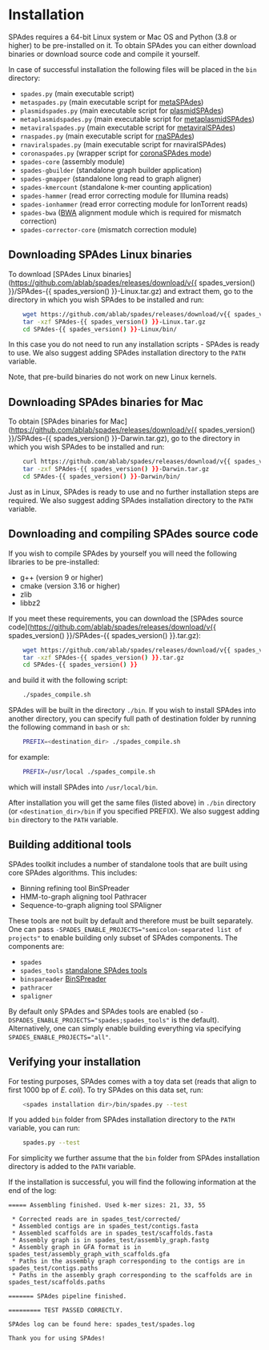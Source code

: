# Installation


SPAdes requires a 64-bit Linux system or Mac OS and Python (3.8 or higher) to be pre-installed on it. To obtain SPAdes you can either download binaries or download source code and compile it yourself.

In case of successful installation the following files will be placed in the `bin` directory:

-   `spades.py` (main executable script)
-   `metaspades.py` (main executable script for [metaSPAdes](running.md#basic-options-and-modes))
-   `plasmidspades.py` (main executable script for [plasmidSPAdes](running.md#basic-options-and-modes))
-   `metaplasmidspades.py` (main executable script for [metaplasmidSPAdes](running.md#basic-options-and-modes))
-   `metaviralspades.py` (main executable script for [metaviralSPAdes](running.md#basic-options-and-modes))
-   `rnaspades.py` (main executable script for [rnaSPAdes](rna.md))
-   `rnaviralspades.py` (main executable script for rnaviralSPAdes)
-   `coronaspades.py` (wrapper script for [coronaSPAdes mode](hmm.md#hmm-guided-mode))
-   `spades-core`  (assembly module)
-   `spades-gbuilder`  (standalone graph builder application)
-   `spades-gmapper`  (standalone long read to graph aligner)
-   `spades-kmercount`  (standalone k-mer counting application)
-   `spades-hammer`  (read error correcting module for Illumina reads)
-   `spades-ionhammer`  (read error correcting module for IonTorrent reads)
-   `spades-bwa`  ([BWA](http://bio-bwa.sourceforge.net) alignment module which is required for mismatch correction)
-   `spades-corrector-core`  (mismatch correction module)


## Downloading SPAdes Linux binaries

To download [SPAdes Linux binaries](https://github.com/ablab/spades/releases/download/v{{ spades_version() }}/SPAdes-{{ spades_version() }}-Linux.tar.gz) and extract them, go to the directory in which you wish SPAdes to be installed and run:

``` bash
    wget https://github.com/ablab/spades/releases/download/v{{ spades_version() }}/SPAdes-{{ spades_version() }}-Linux.tar.gz
    tar -xzf SPAdes-{{ spades_version() }}-Linux.tar.gz
    cd SPAdes-{{ spades_version() }}-Linux/bin/
```

In this case you do not need to run any installation scripts - SPAdes is ready to use. We also suggest adding SPAdes installation directory to the `PATH` variable.

Note, that pre-build binaries do not work on new Linux kernels.


## Downloading SPAdes binaries for Mac

To obtain [SPAdes binaries for Mac](https://github.com/ablab/spades/releases/download/v{{ spades_version() }}/SPAdes-{{ spades_version() }}-Darwin.tar.gz), go to the directory in which you wish SPAdes to be installed and run:

``` bash
    curl https://github.com/ablab/spades/releases/download/v{{ spades_version() }}/SPAdes-{{ spades_version() }}-Darwin.tar.gz
    tar -zxf SPAdes-{{ spades_version() }}-Darwin.tar.gz
    cd SPAdes-{{ spades_version() }}-Darwin/bin/
```

Just as in Linux, SPAdes is ready to use and no further installation steps are required. We also suggest adding SPAdes installation directory to the `PATH` variable.


## Downloading and compiling SPAdes source code

If you wish to compile SPAdes by yourself you will need the following libraries to be pre-installed:

-   g++ (version 9 or higher)
-   cmake (version 3.16 or higher)
-   zlib
-   libbz2

If you meet these requirements, you can download the [SPAdes source code](https://github.com/ablab/spades/releases/download/v{{ spades_version() }}/SPAdes-{{ spades_version() }}.tar.gz):

``` bash
    wget https://github.com/ablab/spades/releases/download/v{{ spades_version() }}/SPAdes-{{ spades_version() }}.tar.gz
    tar -xzf SPAdes-{{ spades_version() }}.tar.gz
    cd SPAdes-{{ spades_version() }}
```

and build it with the following script:

``` bash
    ./spades_compile.sh
```

SPAdes will be built in the directory `./bin`. If you wish to install SPAdes into another directory, you can specify full path of destination folder by running the following command in `bash` or `sh`:

``` bash
    PREFIX=<destination_dir> ./spades_compile.sh
```

for example:

``` bash
    PREFIX=/usr/local ./spades_compile.sh
```

which will install SPAdes into `/usr/local/bin`.

After installation you will get the same files (listed above) in `./bin` directory (or `<destination_dir>/bin` if you specified PREFIX). We also suggest adding `bin` directory to the `PATH` variable.

## Building additional tools
SPAdes toolkit includes a number of standalone tools that are built using core
SPAdes algorithms. This includes:

 - Binning refining tool BinSPreader
 - HMM-to-graph aligning tool Pathracer
 - Sequence-to-graph aligning tool SPAligner

These tools are not built by default and therefore must be built separately. One
can pass `-SPADES_ENABLE_PROJECTS="semicolon-separated list of projects"` to enable building only
subset of SPAdes components. The components are:

  - `spades`
  - `spades_tools` [standalone SPAdes tools](standalone.md)
  - `binspareader` [BinSPreader](binspreader.md)
  - `pathracer`
  - `spaligner`

By default only SPAdes and SPAdes tools are enabled (so
`-DSPADES_ENABLE_PROJECTS="spades;spades_tools"` is the default). Alternatively,
one can simply enable building everything via specifying `SPADES_ENABLE_PROJECTS="all"`.

## Verifying your installation

For testing purposes, SPAdes comes with a toy data set (reads that align to first 1000 bp of *E. coli*). To try SPAdes on this data set, run:

``` bash
    <spades installation dir>/bin/spades.py --test
```

If you added `bin` folder from SPAdes installation directory to the `PATH` variable, you can run:

``` bash
    spades.py --test
```

For simplicity we further assume that the `bin` folder from SPAdes installation directory is added to the `PATH` variable.

If the installation is successful, you will find the following information at the end of the log:

``` plain
===== Assembling finished. Used k-mer sizes: 21, 33, 55

 * Corrected reads are in spades_test/corrected/
 * Assembled contigs are in spades_test/contigs.fasta
 * Assembled scaffolds are in spades_test/scaffolds.fasta
 * Assembly graph is in spades_test/assembly_graph.fastg
 * Assembly graph in GFA format is in spades_test/assembly_graph_with_scaffolds.gfa
 * Paths in the assembly graph corresponding to the contigs are in spades_test/contigs.paths
 * Paths in the assembly graph corresponding to the scaffolds are in spades_test/scaffolds.paths

======= SPAdes pipeline finished.

========= TEST PASSED CORRECTLY.

SPAdes log can be found here: spades_test/spades.log

Thank you for using SPAdes!
```
